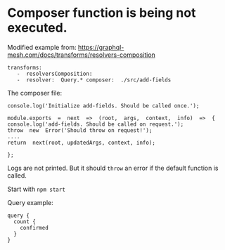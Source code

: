 # Composer function is being not executed.

Modified example from: https://graphql-mesh.com/docs/transforms/resolvers-composition

    transforms:
       -  resolversComposition:
       -  resolver:  Query.* composer:  ./src/add-fields

The composer file:

    console.log('Initialize add-fields. Should be called once.');

    module.exports  =  next  =>  (root,  args,  context,  info)  =>  {
    console.log('add-fields. Should be called on request.');
    throw  new  Error('Should throw on request!');
    ....
    return  next(root, updatedArgs, context, info);

    };

Logs are not printed.
But it should `throw` an error if the default function is called.

Start with
`npm start`

Query example:

    query {
      count {
        confirmed
      }
    }

